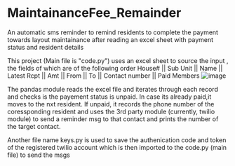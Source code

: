 # MaintainanceFee_Remainder
An automatic sms reminder to remind residents to complete the payment towards layout maintainance after reading an excel sheet with payment status and resident details

This project (Main file is "code.py") uses an excel sheet to source the input , the fields of which are of the following order
House#	|| Sub Unit ||	Name	|| Latest Rcpt	|| Amt	|| From ||	To	|| Contact number	|| Paid Members
![image](https://github.com/SujayJayakumar/MaintainanceFee_Remainder/assets/113993766/9262b297-d0e4-4ef6-bf1c-ef0bdcad00f8)

The pandas module reads the excel file and iterates through each record and checks is the payement status is unpaid. In case its already paid,it moves to the nxt resident.
If unpaid, it records the phone number of the coressponding resident and uses the 3rd party module (currently, twilio module) to send a reminder msg to that contact and prints the number of the target contact.

Another file name keys.py is used to save the authenication code and token of the registered twilio account which is then imported to the code.py (main file) to send the msgs

